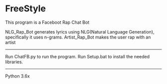 # FreeStyle


This program is a Faceboot Rap Chat Bot

NLG_Rap_Bot generates lyrics using NLG(Natural Language Generation), specifically it uses n-grams.
Artist_Rap_Bot makes the user rap with an artist 


__________________________________________________________________________________

Run ChatFB.py to run the program.
Run Setup.bat to install the needed libraries.

__________________________________________________________________________________

Python 3.6x
